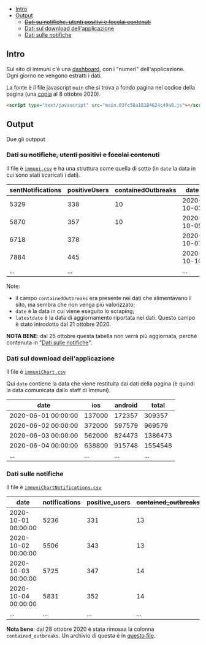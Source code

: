 - [Intro](#intro)
- [Output](#output)
  - [~~Dati su notifiche, utenti positivi e focolai contenuti~~](#sdati-su-notifiche-utenti-positivi-e-focolai-contenutis)
  - [Dati sul download dell'applicazione](#dati-sul-download-dellapplicazione)
  - [Dati sulle notifiche](#dati-sulle-notifiche)

## Intro

Sul sito di immuni c'è una [dashboard](https://www.immuni.italia.it/dashboard.html), con i "numeri" dell'applicazione.
<br>
Ogni giorno ne vengono estratti i dati.

La fonte è il file javascript `main` che si trova a fondo pagina nel codice della pagina (una [copia](https://web.archive.org/web/20201007152945/https://www.immuni.italia.it/main.03fc58a18184624c49a8.js) al 8 ottobre 2020).

```html
<script type="text/javascript" src="main.03fc58a18184624c49a8.js"></script><script type="text/javascript" src="chart.03fc58a18184624c49a8.js"></script></body>
```

## Output

Due gli outpput

### ~~Dati su notifiche, utenti positivi e focolai contenuti~~

Il file è [`immuni.csv`](processing/immuni.csv) e ha una struttura come quella di sotto (in `date` la data in cui sono stati scaricati i dati).

| sentNotifications | positiveUsers | containedOutbreaks | date | latestdate |
| --- | --- | --- | --- | --- |
| 5329 | 338 | 10 | 2020-10-03 |  |
| 5870 | 357 | 10 | 2020-10-05 |  |
| 6718 | 378 |  | 2020-10-07 |  |
| 7884 | 445 |  | 2020-10-10 | 2020-10-09 |
| ... | ... |  | ... | ... |

Note:

- il campo `containedOutbreaks` era presente nei dati che alimentavano il sito, ma sembra che non venga più valorizzato;
- `date` è la data in cui viene eseguito lo scraping;
- `latestdate` è la data di aggiornamento riportata nei dati. Questo campo è stato introdotto dal 21 ottobre 2020.

**NOTA BENE**: dal 25 ottobre questa tabella non verrà più aggiornata, perché contenuta in "[Dati sulle notifiche](#dati-sulle-notifiche)".

### Dati sul download dell'applicazione

Il file è [`immuniChart.csv`](processing/immuniChart.csv)

Qui `date` contiene la data che viene restituita dai dati della pagina (è quindi la data comunicata dallo staff di Immuni).

| date | ios | android | total |
| --- | --- | --- | --- |
| 2020-06-01 00:00:00 | 137000 | 172357 | 309357 |
| 2020-06-02 00:00:00 | 372000 | 597579 | 969579 |
| 2020-06-03 00:00:00 | 562000 | 824473 | 1386473 |
| 2020-06-04 00:00:00 | 638800 | 915748 | 1554548 |
| ... | ... | ... | ... |


### Dati sulle notifiche

Il file è [`immuniChartNotifications.csv`](processing/immuniChartNotifications.csv)

| date | notifications | positive_users | ~~contained_outbreaks~~ |
| --- | --- | --- | --- |
| 2020-10-01 00:00:00 | 5236 | 331 | 13 |
| 2020-10-02 00:00:00 | 5506 | 343 | 13 |
| 2020-10-03 00:00:00 | 5725 | 347 | 14 |
| 2020-10-04 00:00:00 | 5831 | 352 | 14 |
| ... | ... | ... | ... |

**Nota bene**: dal 28 ottobre 2020 è stata rimossa la colonna `contained_outbreaks`. Un archivio di questa è in [questo file](./processing/2020-10-28_immuniChartNotifications.csv).

